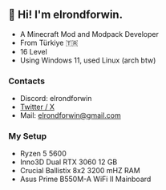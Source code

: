 ## 👋  Hi! I'm elrondforwin.

* A Minecraft Mod and Modpack Developer
* From Türkiye 🇹🇷 
* 16 Level
* Using Windows 11, used Linux (arch btw)

### Contacts
* Discord: elrondforwin
* [Twitter / X](https://x.com/ElroNdForWin)
* Mail: elrondforwin@gmail.com

### My Setup
* Ryzen 5 5600
* Inno3D Dual RTX 3060 12 GB
* Crucial Ballistix 8x2 3200 mHZ RAM
* Asus Prime B550M-A WiFi II Mainboard

